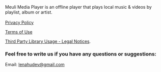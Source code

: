 Meuli Media Player is an offline player that plays local music & videos by playlist, album or artist.
<br>
<br>
[Privacy Policy](Privacy.md)  

[Terms of Use](https://www.apple.com/legal/internet-services/itunes/dev/stdeula/) 

[Third Party Library Usage - Legal Notices](LegalNotices.md).

### Feel free to write us if you have any questions or suggestions:

Email: lenahudev@gmail.com

